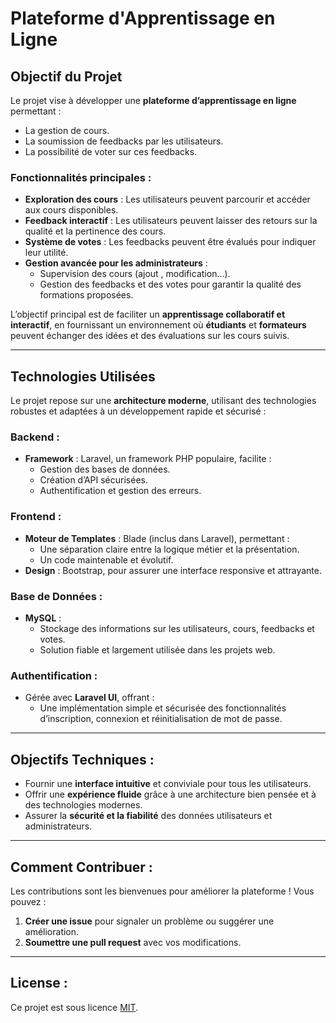 # Plateforme d'Apprentissage en Ligne  

## Objectif du Projet  
Le projet vise à développer une **plateforme d’apprentissage en ligne** permettant :  
- La gestion de cours.  
- La soumission de feedbacks par les utilisateurs.  
- La possibilité de voter sur ces feedbacks.  

### Fonctionnalités principales :  
- **Exploration des cours** : Les utilisateurs peuvent parcourir et accéder aux cours disponibles.  
- **Feedback interactif** : Les utilisateurs peuvent laisser des retours sur la qualité et la pertinence des cours.  
- **Système de votes** : Les feedbacks peuvent être évalués pour indiquer leur utilité.  
- **Gestion avancée pour les administrateurs** :  
  - Supervision des cours (ajout , modification...).  
  - Gestion des feedbacks et des votes pour garantir la qualité des formations proposées.  

L’objectif principal est de faciliter un **apprentissage collaboratif et interactif**, en fournissant un environnement où **étudiants** et **formateurs** peuvent échanger des idées et des évaluations sur les cours suivis.  

---

## Technologies Utilisées  

Le projet repose sur une **architecture moderne**, utilisant des technologies robustes et adaptées à un développement rapide et sécurisé :  

### Backend :  
- **Framework** : Laravel, un framework PHP populaire, facilite :  
  - Gestion des bases de données.  
  - Création d’API sécurisées.  
  - Authentification et gestion des erreurs.  

### Frontend :  
- **Moteur de Templates** : Blade (inclus dans Laravel), permettant :  
  - Une séparation claire entre la logique métier et la présentation.  
  - Un code maintenable et évolutif.  
- **Design** : Bootstrap, pour assurer une interface responsive et attrayante.  

### Base de Données :  
- **MySQL** :  
  - Stockage des informations sur les utilisateurs, cours, feedbacks et votes.  
  - Solution fiable et largement utilisée dans les projets web.  

### Authentification :  
- Gérée avec  **Laravel UI**, offrant :  
  - Une implémentation simple et sécurisée des fonctionnalités d’inscription, connexion et réinitialisation de mot de passe.  

---

## Objectifs Techniques :  
- Fournir une **interface intuitive** et conviviale pour tous les utilisateurs.  
- Offrir une **expérience fluide** grâce à une architecture bien pensée et à des technologies modernes.  
- Assurer la **sécurité et la fiabilité** des données utilisateurs et administrateurs.  

---

## Comment Contribuer :  
Les contributions sont les bienvenues pour améliorer la plateforme ! Vous pouvez :  
1. **Créer une issue** pour signaler un problème ou suggérer une amélioration.  
2. **Soumettre une pull request** avec vos modifications.  

---

## License :  
Ce projet est sous licence [MIT](LICENSE).  
